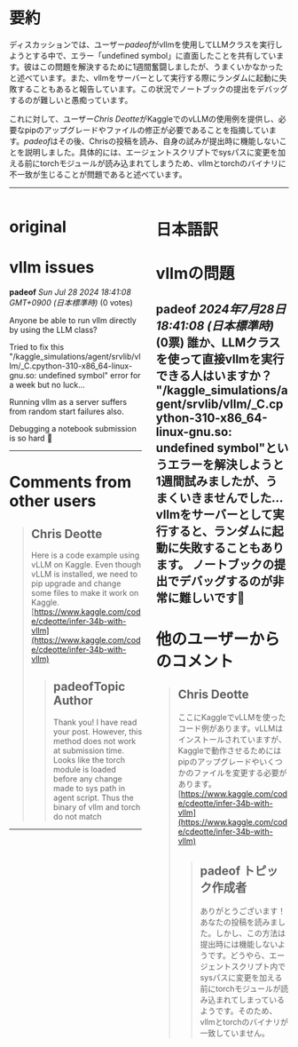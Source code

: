 # 要約 
ディスカッションでは、ユーザー*padeof*がvllmを使用してLLMクラスを実行しようとする中で、エラー「undefined symbol」に直面したことを共有しています。彼はこの問題を解決するために1週間奮闘しましたが、うまくいかなかったと述べています。また、vllmをサーバーとして実行する際にランダムに起動に失敗することもあると報告しています。この状況でノートブックの提出をデバッグするのが難しいと愚痴っています。

これに対して、ユーザー*Chris Deotte*がKaggleでのvLLMの使用例を提供し、必要なpipのアップグレードやファイルの修正が必要であることを指摘しています。*padeof*はその後、Chrisの投稿を読み、自身の試みが提出時に機能しないことを説明しました。具体的には、エージェントスクリプトでsysパスに変更を加える前にtorchモジュールが読み込まれてしまうため、vllmとtorchのバイナリに不一致が生じることが問題であると述べています。

---


<style>
.column-left{
  float: left;
  width: 47.5%;
  text-align: left;
}
.column-right{
  float: right;
  width: 47.5%;
  text-align: left;
}
.column-one{
  float: left;
  width: 100%;
  text-align: left;
}
</style>


<div class="column-left">

# original

# vllm issues

**padeof** *Sun Jul 28 2024 18:41:08 GMT+0900 (日本標準時)* (0 votes)

Anyone be able to run vllm directly by using the LLM class?

Tried to fix this "/kaggle_simulations/agent/srvlib/vllm/_C.cpython-310-x86_64-linux-gnu.so: undefined symbol" error for a week but no luck…

Running vllm as a server suffers from random start failures also.

Debugging a notebook submission is so hard 🤣



---

 # Comments from other users

> ## Chris Deotte
> 
> Here is a code example using vLLM on Kaggle. Even though vLLM is installed, we need to pip upgrade and change some files to make it work on Kaggle. [https://www.kaggle.com/code/cdeotte/infer-34b-with-vllm](https://www.kaggle.com/code/cdeotte/infer-34b-with-vllm)
> 
> 
> 
> > ## padeofTopic Author
> > 
> > Thank you! I have read your post.  However, this method does not work at submission time.  Looks like the torch module is loaded before any change made to sys path in agent script.  Thus the binary of vllm and torch do not match
> > 
> > 
> > 


---



</div>
<div class="column-right">

# 日本語訳

# vllmの問題
**padeof** *2024年7月28日 18:41:08 (日本標準時)* (0票)
誰か、LLMクラスを使って直接vllmを実行できる人はいますか？
"/kaggle_simulations/agent/srvlib/vllm/_C.cpython-310-x86_64-linux-gnu.so: undefined symbol"というエラーを解決しようと1週間試みましたが、うまくいきませんでした…
vllmをサーバーとして実行すると、ランダムに起動に失敗することもあります。
ノートブックの提出でデバッグするのが非常に難しいです🤣
---
# 他のユーザーからのコメント
> ## Chris Deotte
> 
> ここにKaggleでvLLMを使ったコード例があります。vLLMはインストールされていますが、Kaggleで動作させるためにはpipのアップグレードやいくつかのファイルを変更する必要があります。[https://www.kaggle.com/code/cdeotte/infer-34b-with-vllm](https://www.kaggle.com/code/cdeotte/infer-34b-with-vllm)
> 
> 
> > ## padeof トピック作成者
> > 
> > ありがとうございます！あなたの投稿を読みました。しかし、この方法は提出時には機能しないようです。どうやら、エージェントスクリプト内でsysパスに変更を加える前にtorchモジュールが読み込まれてしまっているようです。そのため、vllmとtorchのバイナリが一致していません。 
> > 
> > 
> >


</div>